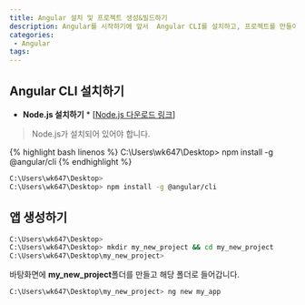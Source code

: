 ```yaml
---
title: Angular 설치 및 프로젝트 생성&빌드하기
description: Angular를 시작하기에 앞서  Angular CLI를 설치하고, 프로젝트를 만들어서 빌드하는 방법에 대한 포스팅입니다. 
categories:
 - Angular
tags:
---
```


## Angular CLI 설치하기

+ **Node.js 설치하기**
        * [[Node.js 다운로드 링크](https://nodejs.org/ko/download/)]

> Node.js가 설치되어 있어야 합니다.

{% highlight bash linenos %}
C:\Users\wk647\Desktop> npm install -g @angular/cli
{% endhighlight %}

```sh
C:\Users\wk647\Desktop>
C:\Users\wk647\Desktop> npm install -g @angular/cli
```

## 앱 생성하기

```sh
C:\Users\wk647\Desktop>
C:\Users\wk647\Desktop> mkdir my_new_project && cd my_new_project
C:\Users\wk647\Desktop\my_new_project>
```

바탕화면에 **my_new_project**폴더를 만들고 해당 폴더로 들어갑니다.

```sh
C:\Users\wk647\Desktop\my_new_project> ng new my_app
```

